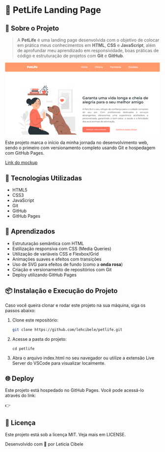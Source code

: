 # 🐶 PetLife Landing Page

## 📌 Sobre o Projeto
>A **PetLife** é uma landing page desenvolvida com o objetivo de colocar em prática meus conhecimentos em **HTML**, **CSS** e **JavaScript**, além de aprofundar meu aprendizado em responsividade, boas práticas de código e estruturação de projetos com **Git** e **GitHub**.

![alt text](src/img/image.png)

Este projeto marca o início da minha jornada no desenvolvimento web, sendo o primeiro com versionamento completo usando Git e hospedagem com GitHub Pages.

[Link do mockup](https://www.figma.com/design/ObmGmIUdpg2L4HbgggwcIy/Funil-OBC-Start-2.0?t=KpChIrWbCneCNdNn-0)

## 🚀 Tecnologias Utilizadas

- HTML5  
- CSS3  
- JavaScript
- Git  
- GitHub  
- GitHub Pages

## 🧠 Aprendizados

- Estruturação semântica com HTML  
- Estilização responsiva com CSS (Media Queries)  
- Utilização de variáveis CSS e Flexbox/Grid  
- Animações suaves e efeitos com transições  
- Uso de SVG para efeitos de fundo (como a **onda rosa**)  
- Criação e versionamento de repositórios com Git  
- Deploy utilizando GitHub Pages  

## 📦 Instalação e Execução do Projeto

Caso você queira clonar e rodar este projeto na sua máquina, siga os passos abaixo:

1. Clone este repositório:

   ```bash
   git clone https://github.com/lehcibele/petlife.git
2. Acesse a pasta do projeto:
    ```bahs
    cd petlife
3. Abra o arquivo index.html no seu navegador ou utilize a extensão Live Server do VSCode para visualizar localmente.

## 🌐 Deploy

Este projeto está hospedado no GitHub Pages. Você pode acessá-lo através do link:

👉 

## 📝 Licença

Este projeto está sob a licença MIT. Veja mais em LICENSE.

Desenvolvido com 💙 por Leticia Cibele
